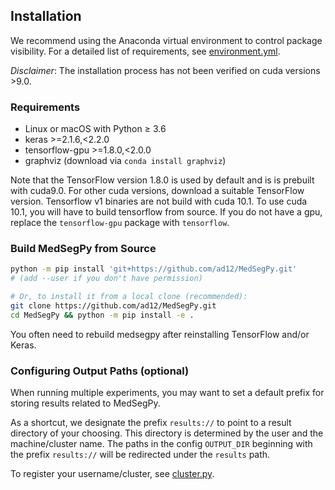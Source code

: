 ## Installation
We recommend using the Anaconda virtual environment to control package
visibility. For a detailed list of requirements, see
[environment.yml](https://github.com/ad12/MedSegPy/blob/master/environment.yml).

*Disclaimer*: The installation process has not been verified on cuda
versions >9.0.

### Requirements
- Linux or macOS with Python ≥ 3.6
- keras >=2.1.6,<2.2.0
- tensorflow-gpu >=1.8.0,<2.0.0
- graphviz (download via `conda install graphviz`)

Note that the TensorFlow version 1.8.0 is used by default and is
is prebuilt with cuda9.0. For other cuda versions, download
a suitable TensorFlow version. Tensorflow v1 binaries are not build
with cuda 10.1. To use cuda 10.1, you will have to build
tensorflow from source. If you do not have a gpu, replace the
`tensorflow-gpu` package with `tensorflow`.

### Build MedSegPy from Source
```bash
python -m pip install 'git+https://github.com/ad12/MedSegPy.git'
# (add --user if you don't have permission)

# Or, to install it from a local clone (recommended):
git clone https://github.com/ad12/MedSegPy.git
cd MedSegPy && python -m pip install -e .
```

You often need to rebuild medsegpy after reinstalling TensorFlow and/or Keras.

### Configuring Output Paths (optional)
When running multiple experiments, you may want to set a default prefix for storing
results related to MedSegPy. 

As a shortcut, we designate the prefix `results://` to point 
to a result directory of your choosing. This directory is determined by the user and the machine/cluster name. 
The paths in the config `OUTPUT_DIR` beginning with the prefix `results://` will be redirected under the
`results` path.

To register your username/cluster, see 
[cluster.py](https://github.com/ad12/MedSegPy/blob/dev/medsegpy/utils/cluster.py). 
